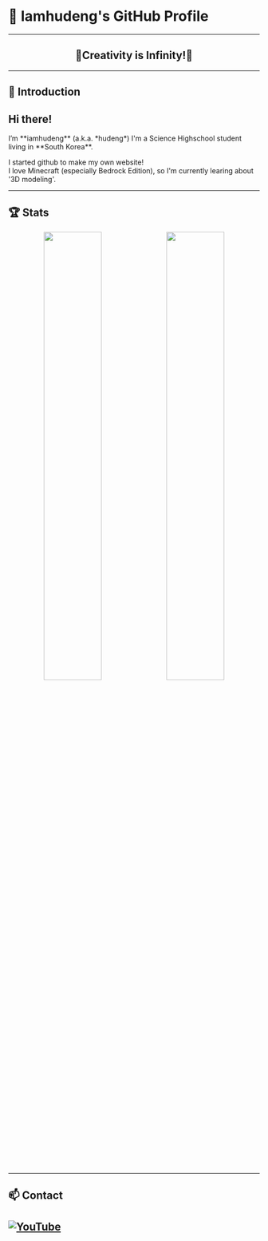 
# 🌸 Iamhudeng's GitHub Profile

---

<h2 align="center">🌟Creativity is Infinity!🌟</h2>

---

## 👋 Introduction

<h2>Hi there!</h2> I’m **iamhudeng** (a.k.a. *hudeng*)  
I'm a Science Highschool student living in **South Korea**.

I started github to make my own website!  
I love Minecraft (especially Bedrock Edition), so I'm currently learing about '3D modeling'.

---

## 🏆 Stats

<p align="center">
  <img src="https://github-readme-stats.vercel.app/api?username=iamhudeng&show_icons=true&theme=tokyonight" width="48%"/>
  <img src="https://github-readme-stats.vercel.app/api/top-langs/?username=iamhudeng&layout=compact&theme=tokyonight" width="48%"/>
</p>

---

## 📫 Contact

[![YouTube](https://img.shields.io/badge/YouTube-FF0000?style=for-the-badge&logo=youtube&logoColor=white)](https://youtube.com/@hudeng)
---
